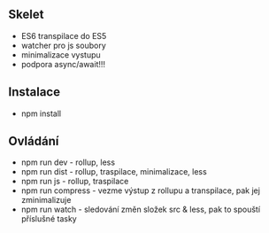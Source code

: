 Skelet
------
- ES6 transpilace do ES5
- watcher pro js soubory
- minimalizace vystupu
- podpora async/await!!!

Instalace
---------
- npm install

Ovládání
--------
- npm run dev - rollup, less
- npm run dist - rollup, traspilace, minimalizace, less
- npm run js - rollup, traspilace
- npm run compress - vezme výstup z rollupu a transpilace, pak jej zminimalizuje
- npm run watch - sledování změn složek src & less, pak to spouští příslušné tasky
